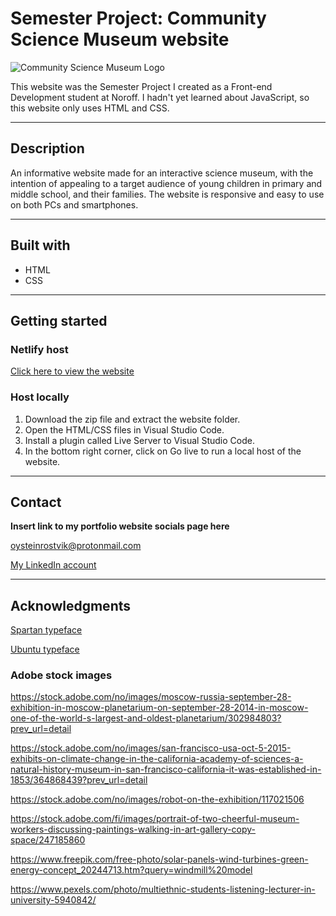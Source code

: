 # Semester Project: Community Science Museum website

![Community Science Museum Logo](https://i.imgur.com/DRDV5L4.png)

This website was the Semester Project I created as a Front-end Development student at Noroff. I hadn't yet learned about JavaScript, so this website only uses HTML and CSS.

---

## Description

An informative website made for an interactive science museum, with the intention of appealing to a target audience of young children in primary and middle school, and their families. The website is responsive and easy to use on both PCs and smartphones.

---

## Built with

* HTML
* CSS

---

## Getting started

### Netlify host

[Click here to view the website](https://silly-haibt-b7ef5b.netlify.app/index.html)

### Host locally

1. Download the zip file and extract the website folder. 
1. Open the HTML/CSS files in Visual Studio Code.
1. Install a plugin called Live Server to Visual Studio Code.
1. In the bottom right corner, click on Go live to run a local host of the website. 

---

## Contact

**Insert link to my portfolio website socials page here**

oysteinrostvik@protonmail.com

[My LinkedIn account](https://www.linkedin.com/in/øystein-røstvik/?locale=en_US "My LinkedIn account")

---

## Acknowledgments

[Spartan typeface](https://fonts.google.com/specimen/Spartan)

[Ubuntu typeface](https://www.1001fonts.com/ubuntu-font.html)



### Adobe stock images 

https://stock.adobe.com/no/images/moscow-russia-september-28-exhibition-in-moscow-planetarium-on-september-28-2014-in-moscow-one-of-the-world-s-largest-and-oldest-planetarium/302984803?prev_url=detail

https://stock.adobe.com/no/images/san-francisco-usa-oct-5-2015-exhibits-on-climate-change-in-the-california-academy-of-sciences-a-natural-history-museum-in-san-francisco-california-it-was-established-in-1853/364868439?prev_url=detail

https://stock.adobe.com/no/images/robot-on-the-exhibition/117021506

https://stock.adobe.com/fi/images/portrait-of-two-cheerful-museum-workers-discussing-paintings-walking-in-art-gallery-copy-space/247185860

https://www.freepik.com/free-photo/solar-panels-wind-turbines-green-energy-concept_20244713.htm?query=windmill%20model

https://www.pexels.com/photo/multiethnic-students-listening-lecturer-in-university-5940842/
